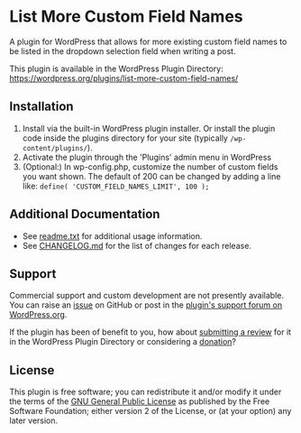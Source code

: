 # List More Custom Field Names

A plugin for WordPress that allows for more existing custom field names to be listed in the dropdown selection field when writing a post.

This plugin is available in the WordPress Plugin Directory: https://wordpress.org/plugins/list-more-custom-field-names/


## Installation

1. Install via the built-in WordPress plugin installer. Or install the plugin code inside the plugins directory for your site (typically `/wp-content/plugins/`).
2. Activate the plugin through the 'Plugins' admin menu in WordPress
3. (Optional:) In wp-config.php, customize the number of custom fields you want shown. The default of 200 can be changed by adding a line like:
   `define( 'CUSTOM_FIELD_NAMES_LIMIT', 100 );`


## Additional Documentation

* See [readme.txt](https://github.com/coffee2code/list-more-custom-field-names/blob/master/readme.txt) for additional usage information.
* See [CHANGELOG.md](CHANGELOG.md) for the list of changes for each release.


## Support

Commercial support and custom development are not presently available. You can raise an [issue](https://github.com/coffee2code/list-more-custom-field-names/issues) on GitHub or post in the [plugin's support forum on WordPress.org](https://wordpress.org/support/plugin/list-more-custom-field-names/).

If the plugin has been of benefit to you, how about [submitting a review](https://wordpress.org/support/plugin/list-more-custom-field-names/reviews/) for it in the WordPress Plugin Directory or considering a [donation](https://www.paypal.com/cgi-bin/webscr?cmd=_s-xclick&hosted_button_id=6ARCFJ9TX3522)?


## License

This plugin is free software; you can redistribute it and/or modify it under the terms of the [GNU General Public License](https://www.gnu.org/licenses/gpl-2.0.html) as published by the Free Software Foundation; either version 2 of the License, or (at your option) any later version.